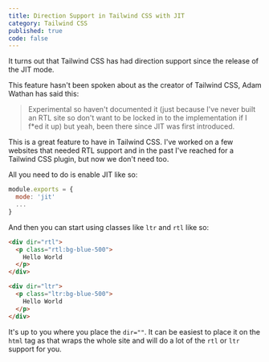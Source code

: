 ```yaml
---
title: Direction Support in Tailwind CSS with JIT
category: Tailwind CSS
published: true
code: false
---
```


It turns out that Tailwind CSS has had direction support since the release of the JIT mode.

This feature hasn't been spoken about as the creator of Tailwind CSS, Adam Wathan has said this:

> Experimental so haven't documented it (just because I've never built an RTL site so don't want to be locked in to the implementation if I f*ed it up) but yeah, been there since JIT was first introduced.

This is a great feature to have in Tailwind CSS. I've worked on a few websites that needed RTL support and in the past I've reached for a Tailwind CSS plugin, but now we don't need too.

All you need to do is enable JIT like so:

```js
module.exports = {
  mode: 'jit'
  ...
}
```

And then you can start using classes like `ltr` and `rtl` like so:

```html
<div dir="rtl">
  <p class="rtl:bg-blue-500">
    Hello World
  </p>
</div>

<div dir="ltr">
  <p class="ltr:bg-blue-500">
    Hello World
  </p>
</div>
```

It's up to you where you place the `dir=""`. It can be easiest to place it on the `html` tag as that wraps the whole site and will do a lot of the `rtl` or `ltr` support for you.